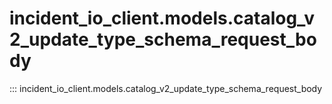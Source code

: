 # incident_io_client.models.catalog_v2_update_type_schema_request_body

::: incident_io_client.models.catalog_v2_update_type_schema_request_body